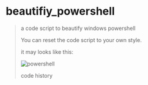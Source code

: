 # beautifiy_powershell
> a code script to beautify windows powershell
>
> You can reset the code script to your own style.
>
> it may looks like this:
>
> ![powershell](https://cdn.jsdelivr.net/gh/Serencounts/nostalgic/test/20240821092954.png)
>
> code history
